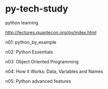 # py-tech-study

python learning

http://lectures.quantecon.org/py/index.html

n01: python_by_example

n02: Python Essentials

n03: Object Oriented Programming

n04: How it Works: Data, Variables and Names

n05: Python advanced features


